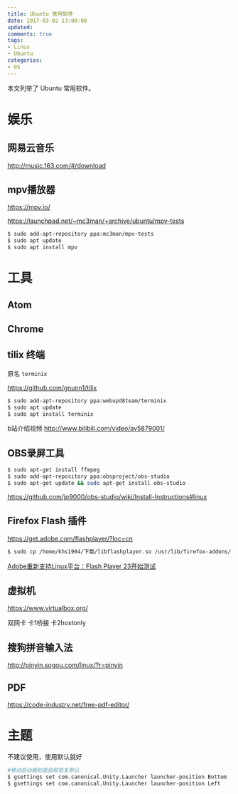 ```yaml
---
title: Ubuntu 常用软件
date: 2017-03-02 13:00:00
updated:
comments: true
tags:
- Linux
- Ubuntu
categories:
- OS
---
```


本文列举了 Ubuntu 常用软件。

<!--more-->

# 娱乐

## 网易云音乐

http://music.163.com/#/download

## mpv播放器

https://mpv.io/   

https://launchpad.net/~mc3man/+archive/ubuntu/mpv-tests

```bash
$ sudo add-apt-repository ppa:mc3man/mpv-tests
$ sudo apt update
$ sudo apt install mpv
```

# 工具

## Atom

## Chrome

## tilix 终端

原名 `terminix`

https://github.com/gnunn1/tilix  

```bash
$ sudo add-apt-repository ppa:webupd8team/terminix
$ sudo apt update
$ sudo apt install terminix
```

b站介绍视频
http://www.bilibili.com/video/av5879001/

## OBS录屏工具

```bash
$ sudo apt-get install ffmpeg
$ sudo add-apt-repository ppa:obsproject/obs-studio
$ sudo apt-get update && sudo apt-get install obs-studio
```

https://github.com/jp9000/obs-studio/wiki/Install-Instructions#linux

## Firefox Flash 插件

https://get.adobe.com/flashplayer/?loc=cn

```bash
$ sudo cp /home/khs1994/下载/libflashplayer.so /usr/lib/firefox-addons/plugins
```

[Adobe重新支持Linux平台：Flash Player 23开始测试](http://www.ithome.com/html/soft/255434.htm)

## 虚拟机

https://www.virtualbox.org/

双网卡 卡1桥接 卡2hostonly

## 搜狗拼音输入法

http://pinyin.sogou.com/linux/?r=pinyin

## PDF

https://code-industry.net/free-pdf-editor/

# 主题

不建议使用，使用默认就好  

```bash
#移动启动器到底部和恢复默认
$ gsettings set com.canonical.Unity.Launcher launcher-position Bottom  
$ gsettings set com.canonical.Unity.Launcher launcher-position Left
```
